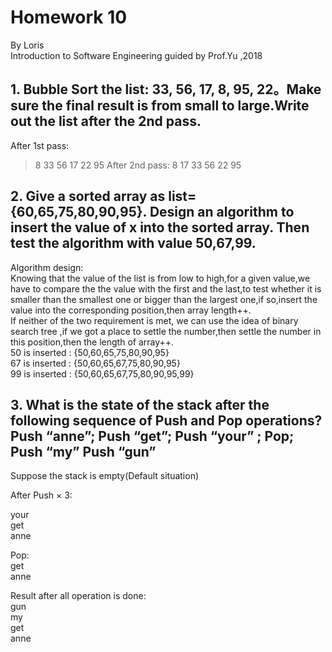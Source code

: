# Homework 10
By Loris   
Introduction to Software Engineering guided by Prof.Yu ,2018
## 1. Bubble Sort the list: 33, 56, 17, 8, 95, 22。Make sure the final result is from small to large.Write out the list after the 2nd pass. 
After 1st pass:
> 8 33 56 17 22 95
After 2nd pass:
> 8 17 33 56 22 95

## 2. Give a sorted array as list={60,65,75,80,90,95}. Design an algorithm to insert the value of x into the sorted array. Then test the algorithm with value 50,67,99.
Algorithm design:  
Knowing that the value of the list is from low to high,for a given value,we have to compare the the value with the first and the last,to test whether it is smaller than the smallest one or bigger than the largest one,if so,insert the value into the corresponding position,then array length++.  
If neither of the two requirement is met, we can use the idea of binary search tree ,if we got a place to settle the number,then settle the number in this position,then the length of array++.  
50 is inserted : {50,60,65,75,80,90,95}  
67 is inserted : {50,60,65,67,75,80,90,95}  
99 is inserted : {50,60,65,67,75,80,90,95,99}  
## 3. What is the state of the stack after the following sequence of Push and Pop operations? Push “anne”; Push “get”; Push “your” ; Pop; Push “my” Push “gun”
Suppose the stack is empty(Default situation)

After Push × 3: 

 your  
 get  
 anne

Pop:  
get  
 anne

 Result after all operation is done:  
 gun  
 my  
 get  
 anne
